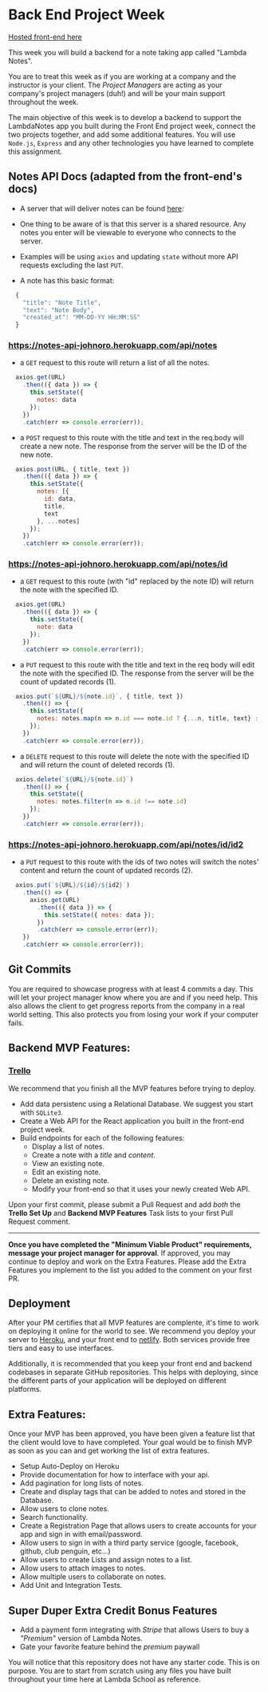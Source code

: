 # Back End Project Week
[Hosted front-end here](https://notes-johnoro.surge.sh/)

This week you will build a backend for a note taking app called "Lambda Notes".

You are to treat this week as if you are working at a company and the instructor is your client. The _Project Managers_ are acting as your company's project managers (duh!) and will be your main support throughout the week.

The main objective of this week is to develop a backend to support the LambdaNotes app you built during the Front End project week, connect the two projects together, and add some additional features. You will use `Node.js`, `Express` and any other technologies you have learned to complete this assignment.

## Notes API Docs (adapted from the front-end's docs)

- A server that will deliver notes can be found [here](https://notes-api-johnoro.herokuapp.com/):

- One thing to be aware of is that this server is a shared resource. Any notes you enter will be viewable to everyone who connects to the server.

- Examples will be using `axios` and updating `state` without more API requests excluding the last `PUT`.

- A note has this basic format:

```js
  {
    "title": "Note Title",
    "text": "Note Body",
    "created_at": "MM-DD-YY HH:MM:SS"
  }
```

### https://notes-api-johnoro.herokuapp.com/api/notes

- a `GET` request to this route will return a list of all the notes.
```js
  axios.get(URL)
    .then(({ data }) => {
      this.setState({
        notes: data
      });
    })
    .catch(err => console.error(err));
```

- a `POST` request to this route with the title and text in the req.body will create a new note. The response from the server will be the ID of the new note.
```js
  axios.post(URL, { title, text })
    .then(({ data }) => {
      this.setState({
        notes: [{
          id: data,
          title,
          text
        }, ...notes]
      });
    })
    .catch(err => console.error(err));
```

### https://notes-api-johnoro.herokuapp.com/api/notes/id

- a `GET` request to this route (with "id" replaced by the note ID) will return the note with the specified ID.
```js
  axios.get(URL)
    .then(({ data }) => {
      this.setState({
        note: data
      });
    })
    .catch(err => console.error(err));
```

- a `PUT` request to this route with the title and text in the req body will edit the note with the specified ID. The response from the server will be the count of updated records (1).
```js
  axios.put(`${URL}/${note.id}`, { title, text })
    .then(() => {
      this.setState({
        notes: notes.map(n => n.id === note.id ? {...n, title, text} : n)
      });
    })
    .catch(err => console.error(err));
```

- a `DELETE` request to this route will delete the note with the specified ID and will return the count of deleted records (1).
```js
  axios.delete(`${URL}/${note.id}`)
    .then(() => {
      this.setState({
        notes: notes.filter(n => n.id !== note.id)
      });
    })
    .catch(err => console.error(err));
```

### https://notes-api-johnoro.herokuapp.com/api/notes/id/id2

- a `PUT` request to this route with the ids of two notes will switch the notes' content and return the count of updated records (2).
```js
  axios.put(`${URL}/${id}/${id2}`)
    .then(() => {
      axios.get(URL)
        .then(({ data }) => {
          this.setState({ notes: data });
        })
        .catch(err => console.error(err));
    })
    .catch(err => console.error(err));
```

## Git Commits

You are required to showcase progress with at least 4 commits a day. This will let your project manager know where you are and if you need help. This also allows the client to get progress reports from the company in a real world setting. This also protects you from losing your work if your computer fails.

## Backend MVP Features:

### [Trello](https://trello.com/b/sgGWEZY9/backend-lambda-notes-by-john-orourke)

We recommend that you finish all the MVP features before trying to deploy.

- Add data persistenc using a Relational Database. We suggest you start with `SQLite3`.
- Create a Web API for the React application you built in the front-end project week.
- Build endpoints for each of the following features:
  - Display a list of notes.
  - Create a note with a _title_ and _content_.
  - View an existing note.
  - Edit an existing note.
  - Delete an existing note.
  - Modify your front-end so that it uses your newly created Web API.

Upon your first commit, please submit a Pull Request and add _both_ the **Trello Set Up** and **Backend MVP Features** Task lists to your first Pull Request comment.

---

**Once you have completed the "Minimum Viable Product" requirements, message your project manager for approval**. If approved, you may continue to deploy and work on the Extra Features. Please add the Extra Features you implement to the list you added to the comment on your first PR.

## Deployment

After your PM certifies that all MVP features are complente, it's time to work on deploying it online for the world to see. We recommend you deploy your server to [Heroku](https://devcenter.heroku.com/articles/getting-started-with-nodejs#introduction), and your front end to [netlify](https://www.netlify.com/blog/2016/09/29/a-step-by-step-guide-deploying-on-netlify/). Both services provide free tiers and easy to use interfaces.

Additionally, it is recommended that you keep your front end and backend codebases in separate GitHub repositories. This helps with deploying, since the different parts of your application will be deployed on different platforms.

## Extra Features:

Once your MVP has been approved, you have been given a feature list that the client would love to have completed. Your goal would be to finish MVP as soon as you can and get working the list of extra features.

- Setup Auto-Deploy on Heroku
- Provide documentation for how to interface with your api.
- Add pagination for long lists of notes.
- Create and display tags that can be added to notes and stored in the Database.
- Allow users to clone notes.
- Search functionality.
- Create a Registration Page that allows users to create accounts for your app and sign in with email/password.
- Allow users to sign in with a third party service (google, facebook, github, club penguin, etc...)
- Allow users to create Lists and assign notes to a list.
- Allow users to attach images to notes.
- Allow multiple users to collaborate on notes.
- Add Unit and Integration Tests.

## Super Duper Extra Credit Bonus Features

- Add a payment form integrating with _Stripe_ that allows Users to buy a _"Premium"_ version of Lambda Notes.
- Gate your favorite feature behind the _premium_ paywall

You will notice that this repository does not have any starter code. This is on purpose. You are to start from scratch using any files you have built throughout your time here at Lambda School as reference.
